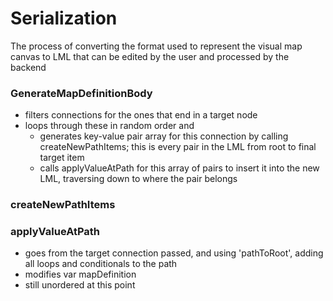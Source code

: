 
# Serialization

The process of converting the format used to represent the visual map canvas to LML that can be edited by the user and processed by the backend

### GenerateMapDefinitionBody
- filters connections for the ones that end in a target node
- loops through these in random order and 
    - generates key-value pair array for this connection by calling createNewPathItems; this is every pair in the LML from root to final target item
    - calls applyValueAtPath for this array of pairs to insert it into the new LML, traversing down to where the pair belongs

### createNewPathItems

### applyValueAtPath
- goes from the target connection passed, and using 'pathToRoot', adding all loops and conditionals to the path
- modifies var mapDefinition
- still unordered at this point
